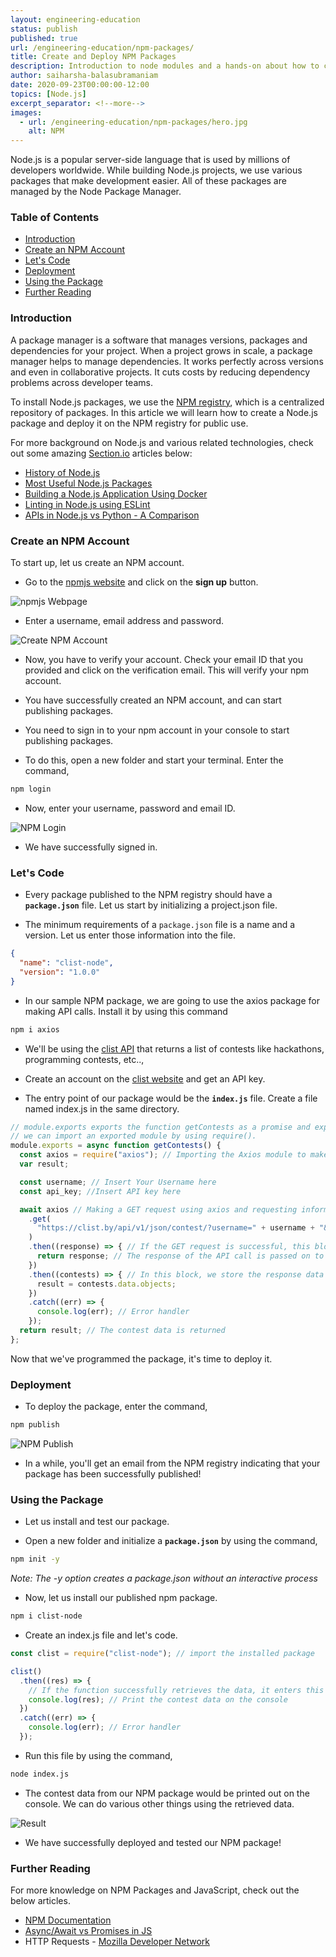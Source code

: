 ```yaml
---
layout: engineering-education
status: publish
published: true
url: /engineering-education/npm-packages/
title: Create and Deploy NPM Packages
description: Introduction to node modules and a hands-on about how to create and deploy a node module to the npm registry.
author: saiharsha-balasubramaniam
date: 2020-09-23T00:00:00-12:00
topics: [Node.js]
excerpt_separator: <!--more-->
images:
  - url: /engineering-education/npm-packages/hero.jpg
    alt: NPM
---
```


Node.js is a popular server-side language that is used by millions of developers worldwide. While building Node.js projects, we use various packages that make development easier. All of these packages are managed by the Node Package Manager.

<!--more-->

### Table of Contents

- [Introduction](#introduction)
- [Create an NPM Account](#create-an-npm-account)
- [Let's Code](#let's-code)
- [Deployment](#deployment)
- [Using the Package](#using-the-package)
- [Further Reading](#further-reading)

### Introduction

A package manager is a software that manages versions, packages and dependencies for your project. When a project grows in scale, a package manager helps to manage dependencies. It works perfectly across versions and even in collaborative projects. It cuts costs by reducing dependency problems across developer teams.

To install Node.js packages, we use the [NPM registry](https://www.npmjs.com/), which is a centralized repository of packages. In this article we will learn how to create a Node.js package and deploy it on the NPM registry for public use.

For more background on Node.js and various related technologies, check out some amazing [Section.io](https://www.section.io/) articles below:

- [History of Node.js](/engineering-education/history-of-nodejs/)
- [Most Useful Node.js Packages](/engineering-education/most-useful-nodejs-packages/)
- [Building a Node.js Application Using Docker](/engineering-education/building-a-nodejs-application-using-docker/)
- [Linting in Node.js using ESLint](/engineering-education/node-eslint/)
- [APIs in Node.js vs Python - A Comparison](/engineering-education/node-vs-python/)

### Create an NPM Account

To start up, let us create an NPM account.

- Go to the [npmjs website](https://www.npmjs.com/) and click on the **sign up** button.

![npmjs Webpage](/engineering-education/npm-packages/npmjs-homepage.png)

- Enter a username, email address and password.

![Create NPM Account](/engineering-education/npm-packages/npm-signup.png)

- Now, you have to verify your account. Check your email ID that you provided and click on the verification email. This will verify your npm account.

- You have successfully created an NPM account, and can start publishing packages.

- You need to sign in to your npm account in your console to start publishing packages.

- To do this, open a new folder and start your terminal. Enter the command,

```bash
npm login
```

- Now, enter your username, password and email ID.

![NPM Login](/engineering-education/npm-packages/npm-login.png)

- We have successfully signed in.

### Let's Code

- Every package published to the NPM registry should have a **`package.json`** file. Let us start by initializing a project.json file.

- The minimum requirements of a `package.json` file is a name and a version. Let us enter those information into the file.

```json
{
  "name": "clist-node",
  "version": "1.0.0"
}
```

- In our sample NPM package, we are going to use the axios package for making API calls. Install it by using this command

```bash
npm i axios
```

- We'll be using the [clist API](https://clist.by/) that returns a list of contests like hackathons, programming contests, etc..,

- Create an account on the [clist website](https://clist.by/api/v1/doc/) and get an API key.

- The entry point of our package would be the **`index.js`** file. Create a file named index.js in the same directory.

```js
// module.exports exports the function getContests as a promise and exposes it as a module.
// we can import an exported module by using require().
module.exports = async function getContests() {
  const axios = require("axios"); // Importing the Axios module to make API requests
  var result;

  const username; // Insert Your Username here
  const api_key; //Insert API key here

  await axios // Making a GET request using axios and requesting information from the API
    .get(
      "https://clist.by/api/v1/json/contest/?username=" + username + "&api_key=" + api_key + "&limit=20&end__gt=2020-09-19T00%3A00%3A00"
    )
    .then((response) => { // If the GET request is successful, this block is executed
      return response; // The response of the API call is passed on to the next then block
    })
    .then((contests) => { // In this block, we store the response data into a variable 'result'
      result = contests.data.objects;
    })
    .catch((err) => {
      console.log(err); // Error handler
    });
  return result; // The contest data is returned
};
```

Now that we've programmed the package, it's time to deploy it.

### Deployment

- To deploy the package, enter the command,

```bash
npm publish
```

![NPM Publish](/engineering-education/npm-packages/npm-publish.png)

- In a while, you'll get an email from the NPM registry indicating that your package has been successfully published!

### Using the Package

- Let us install and test our package.

- Open a new folder and initialize a **`package.json`** by using the command,

```bash
npm init -y
```

_Note: The -y option creates a package.json without an interactive process_

- Now, let us install our published npm package.

```bash
npm i clist-node
```

- Create an index.js file and let's code.

```js
const clist = require("clist-node"); // import the installed package

clist()
  .then((res) => {
    // If the function successfully retrieves the data, it enters this block
    console.log(res); // Print the contest data on the console
  })
  .catch((err) => {
    console.log(err); // Error handler
  });
```

- Run this file by using the command,

```bash
node index.js
```

- The contest data from our NPM package would be printed out on the console. We can do various other things using the retrieved data.

![Result](/engineering-education/npm-packages/result.png)

- We have successfully deployed and tested our NPM package!

### Further Reading

For more knowledge on NPM Packages and JavaScript, check out the below articles.

- [NPM Documentation](https://docs.npmjs.com/)
- [Async/Await vs Promises in JS](https://levelup.gitconnected.com/async-await-vs-promises-4fe98d11038f)
- HTTP Requests - [Mozilla Developer Network](https://developer.mozilla.org/en-US/docs/Web/HTTP/Methods)
